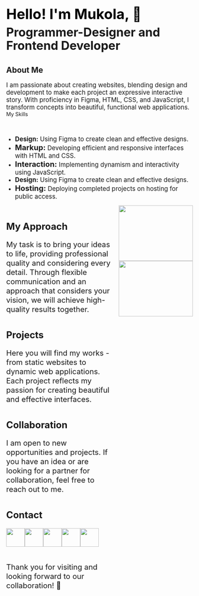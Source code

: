 <body class="body">
    <div class="section">
       <div class="w-layout-blockcontainer container w-container">
          <div class="wrap_main" style="display: flex;">
             <div class="wrap_main_text" style="max-width: 30em">
                <div class="text_h1"style="color: black;
                margin-top: 1.25rem;
                margin-bottom: .625rem;
                font-size: 2.375rem;
                font-weight: 700;
                line-height: 2.75rem;" >Hello! I&#x27;m Mukola, 👋</div>
                <div class="text_h2" style="font-size: 2rem;
                font-weight: 700;
                line-height: 2.25rem;">Programmer-Designer and Frontend Developer</div>
             </div>
             <img src="https://ltdfoto.ru/images/2024/01/13/young-man.jpg" loading="lazy" alt="" class="image-4" style="z-index: -1;
            style="width: 200px; height: 150px;"
             opacity: 1;
             object-fit: fill;
             display: block;
             position: static;
             top: 0%;
             bottom: auto;
             left: auto;
             right: 0%;">
          </div>
          <div class="s30" style="height: 2.5em;"></div>
          <div class="text_h3" style="font-size: 1.5em;
          font-weight: 700;">About Me</div>
          <div class="s10" style="height: 1.25em"></div>
          <div class="text_content" style="max-width: 50em;
          font-size: 1.2em;">I am passionate about creating websites, blending design and development to make each project an expressive interactive story. With proficiency in Figma, HTML, CSS, and JavaScript, I transform concepts into beautiful, functional web applications.</div>
          <div class="s30"style="height: 2.5em; ></div>
          <div class="text_h3" style="font-size: 1.5em;
          font-weight: 700;">My Skills<br></div>
          <div class="s10"  style="height: 1.25em"></div>
          <ul role="list" class="list">
             <li class="text_list" style="font-size: 1.2em;"><strong>Design:</strong> Using Figma to create clean and effective designs.</li>
             <li class="text_list" style="font-size: 1.2em;"><strong class="text_list" style="font-size: 1.2em;">Markup:</strong> <span>Developing efficient and responsive interfaces with HTML and CSS.</span></li>
             <li class="text_list" style="font-size: 1.2em;"><strong class="text_list" style="font-size: 1.2em;">Interaction: </strong>Implementing dynamism and interactivity using JavaScript.</li>
             <li class="text_list" style="font-size: 1.2em;"><strong>Design:</strong> Using Figma to create clean and effective designs.</li>
             <li class="text_list" style="font-size: 1.2em;"><strong class="text_list" style="font-size: 1.2em;">Hosting: </strong>Deploying completed projects on hosting for public access.</li>
          </ul>
          <div class="wrap_text_image" style="grid-column-gap: 10px;
          grid-row-gap: 10px;
          display: flex;">
             <div class="wrap_text_content" style="max-width: 50em;
             font-size: 1.2em;">
                <div class="s30" style="height: 2.5em;"></div>
                <div class="text_h3" style="font-size: 1.5em;
                font-weight: 700;">My Approach<br></div>
                <div class="s10" style="height: 1.25em"></div>
                <div class="text_content" style="max-width: 50em;
                font-size: 1.2em;">My task is to bring your ideas to life, providing professional quality and considering every detail. Through flexible communication and an approach that considers your vision, we will achieve high-quality results together.</div>
                <div class="wraper_con">
                   <div class="s30" style="height: 2.5em;"></div>
                   <div class="text_h3" style="font-size: 1.5em;
                   font-weight: 700;">Projects<br></div>
                   <div class="s10" style="height: 1.25em"></div>
                   <div class="text_content" style="max-width: 50em;
                   font-size: 1.2em;">Here you will find my works - from static websites to dynamic web applications. Each project reflects my passion for creating beautiful and effective interfaces.</div>
                </div>
                <div class="wraper_con">
                   <div class="s30" style="height: 2.5em;"></div>
                   <div class="text_h3" style="font-size: 1.5em;
                   font-weight: 700;">Collaboration<br></div>
                   <div class="s10" style="height: 1.25em"></div>
                   <div class="text_content" style="max-width: 50em;
                   font-size: 1.2em;">I am open to new opportunities and projects. If you have an idea or are looking for a partner for collaboration, feel free to reach out to me.</div>
                </div>
                <div class="wraper_con">
                   <div class="s30" style="height: 2.5em;"></div>
                   <div class="text_h3" style="font-size: 1.5em;
                   font-weight: 700;">Contact<br></div>
                   <div class="s10" style="height: 1.25em"></div>
                   <div class="icon_wrapper" style="flex-flow: wrap;
                   justify-content: flex-start;
                   align-items: flex-start;
                   display: flex;"><a href="https://www.instagram.com/web_olimp" class="soc_link w-inline-block"><img src="https://ltdfoto.ru/images/2024/01/13/instagram_4138124-1.png" loading="lazy" alt="" class="icon_item" style="width: 50px; height: 50px;"></a><a href="https://t.me/Web_Olimp" class="soc_link w-inline-block"><img src="https://ltdfoto.ru/images/2024/01/13/whatsapp_4138132.png" loading="lazy" alt="" class="icon_item" style="width: 50px; height: 50px"></a><a href="https://www.pinterest.com/WebOlimp/" class="soc_link w-inline-block"><img src="https://ltdfoto.ru/images/2024/01/13/pinterest_4138141.png" loading="lazy" alt="" class="icon_item" style="width: 50px; height: 50px"></a><a href="https://www.youtube.com/@WebOlimp." class="soc_link w-inline-block"><img src="https://ltdfoto.ru/images/2024/01/13/youtube_4138134.png" loading="lazy" alt="" class="icon_item" style="width: 50px; height: 50px"></a><a href="https://www.behance.net/DenkoMuk" class="soc_link w-inline-block"><img src="https://ltdfoto.ru/images/2024/01/13/behance_3621439.png" loading="lazy" alt="" class="icon_item" style="width: 50px; height: 50px"></a></div>
                </div>
                <div class="s30" style="height: 2.5em;"></div>
                <div class="text_content" style="max-width: 50em;
                font-size: 1.2em;">Thank you for visiting and looking forward to our collaboration! 🚀</div>
             </div>
             <div class="wrap_image"><img src="https://ltdfoto.ru/images/2024/01/13/html.jpg" loading="lazy" alt="" class="pik1" style="width: 200px; height: 150px;" >       <img src="https://ltdfoto.ru/images/2024/01/13/webw.jpg" loading="lazy" alt="" class="pik2" style="width: 200px; height: 150px;"></div>
          </div>
       </div>
    </div>
